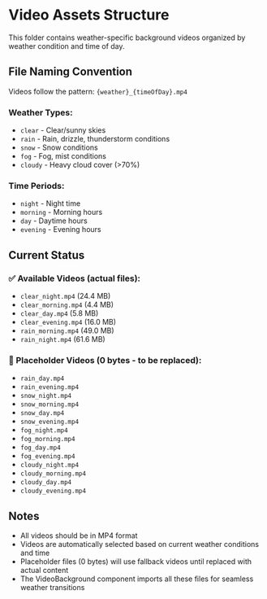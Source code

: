 # Video Assets Structure

This folder contains weather-specific background videos organized by weather condition and time of day.

## File Naming Convention

Videos follow the pattern: `{weather}_{timeOfDay}.mp4`

### Weather Types:

- `clear` - Clear/sunny skies
- `rain` - Rain, drizzle, thunderstorm conditions
- `snow` - Snow conditions
- `fog` - Fog, mist conditions
- `cloudy` - Heavy cloud cover (>70%)

### Time Periods:

- `night` - Night time
- `morning` - Morning hours
- `day` - Daytime hours
- `evening` - Evening hours

## Current Status

### ✅ Available Videos (actual files):

- `clear_night.mp4` (24.4 MB)
- `clear_morning.mp4` (4.4 MB)
- `clear_day.mp4` (5.8 MB)
- `clear_evening.mp4` (16.0 MB)
- `rain_morning.mp4` (49.0 MB)
- `rain_night.mp4` (61.6 MB)

### 📝 Placeholder Videos (0 bytes - to be replaced):

- `rain_day.mp4`
- `rain_evening.mp4`
- `snow_night.mp4`
- `snow_morning.mp4`
- `snow_day.mp4`
- `snow_evening.mp4`
- `fog_night.mp4`
- `fog_morning.mp4`
- `fog_day.mp4`
- `fog_evening.mp4`
- `cloudy_night.mp4`
- `cloudy_morning.mp4`
- `cloudy_day.mp4`
- `cloudy_evening.mp4`

## Notes

- All videos should be in MP4 format
- Videos are automatically selected based on current weather conditions and time
- Placeholder files (0 bytes) will use fallback videos until replaced with actual content
- The VideoBackground component imports all these files for seamless weather transitions
